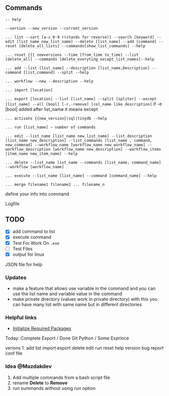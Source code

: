#

## Commands

`-- help`

`--version --new_version --current_version`

`... list --sort [a-z 0-9 r(stands for reverse)] --search [keyword] --edit [list_name new_list_name] --delete [list_name] --add [command] --reset [delete_all_lists] --commands[show_list_commands] --help`

`... reset {{{ newversions --time [from_time to_time] --list [delete_all] --commands [delete_everyting_except_list_names]--help`

`... add --list [list_name] --description [list_name,Description] --command [list,command] --split --help`

`... workflow --new --description --help`

`... import [location]`

`... export [location] --list [list_name] --split [spliter] --except [list_name] --all [bool] [-r,-remove] [col_name like description]` if -e [bool] added after list_name it means except

`... activate {{new_version}|sql|tinydb --help`

`... run [list_name] ~ number of commands`

`... edit --list_name [list_name new_list_name] --list_description [list_name new_description] --list_commands [list_name , command, new_commnad] --workflow_name [workflow_name new_workflow_name] --workflow_description [workflow_name new_description] --workflow_items [item_name new_item_name] --help`

`... delete --list_name list_name --commands [list_name, command_name] --workflow [workflow_name]`

`... execute --list_name [list_name] --command [command_name] --help`

`... merge filename1 filename2 ... filename_n`

define your info into command

Logfile

## TODO

- [x] add command to list
- [x] execute command
-[x] Test For Work On `.exe`
-[ ] Test Files
-[x] output for linux

JSON file for help

### Updates

- make a feature that allows use variable in the command and you can use the list name and variable value in the command
- make private directory (values work in private directory) with this you can have many list with same name but in different directories

### Helpful links

- [Initialize Required Packages](https://github.com/cientgu/VQ-Diffusion/blob/main/install_req.sh#L2)

Today:
Complete Export / Done
Git Python / Some Exprince

verions 1.
add
list
import
export
delete
edit
run
reset
help
version bug report conf file

### Idea @Mazdakdev

 1. Add multiple commands from a bash script file
 2. rename **Delete** to **Remove**
 3. run summands without using run option
